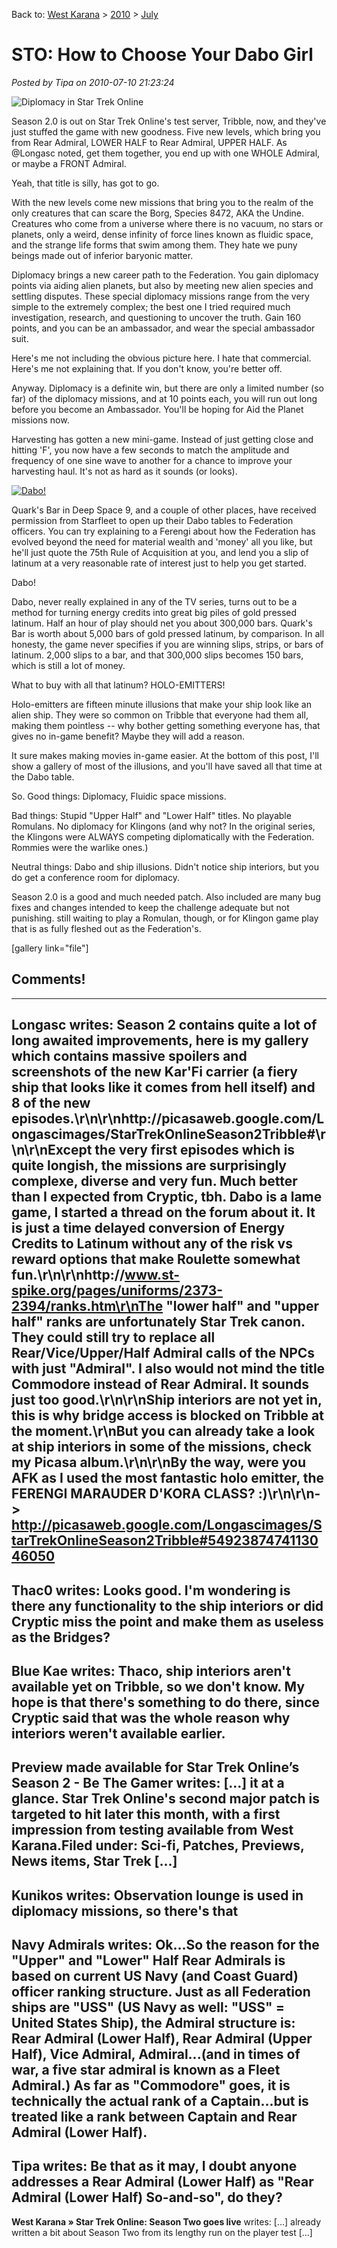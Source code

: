 Back to: [West Karana](/posts/westkarana.md) > [2010](/posts/2010/westkarana.md) > [July](./westkarana.md)
# STO: How to Choose Your Dabo Girl

*Posted by Tipa on 2010-07-10 21:23:24*

![](../../../uploads/2010/07/stomeeting.png "Diplomacy in Star Trek Online")

Season 2.0 is out on Star Trek Online's test server, Tribble, now, and they've just stuffed the game with new goodness. Five new levels, which bring you from Rear Admiral, LOWER HALF to Rear Admiral, UPPER HALF. As @Longasc noted, get them together, you end up with one WHOLE Admiral, or maybe a FRONT Admiral.

Yeah, that title is silly, has got to go.

With the new levels come new missions that bring you to the realm of the only creatures that can scare the Borg, Species 8472, AKA the Undine. Creatures who come from a universe where there is no vacuum, no stars or planets, only a weird, dense infinity of force lines known as fluidic space, and the strange life forms that swim among them. They hate we puny beings made out of inferior baryonic matter.

Diplomacy brings a new career path to the Federation. You gain diplomacy points via aiding alien planets, but also by meeting new alien species and settling disputes. These special diplomacy missions range from the very simple to the extremely complex; the best one I tried required much investigation, research, and questioning to uncover the truth. Gain 160 points, and you can be an ambassador, and wear the special ambassador suit.

Here's me not including the obvious picture here. I hate that commercial. Here's me not explaining that. If you don't know, you're better off.

Anyway. Diplomacy is a definite win, but there are only a limited number (so far) of the diplomacy missions, and at 10 points each, you will run out long before you become an Ambassador. You'll be hoping for Aid the Planet missions now.

Harvesting has gotten a new mini-game. Instead of just getting close and hitting 'F', you now have a few seconds to match the amplitude and frequency of one sine wave to another for a chance to improve your harvesting haul. It's not as hard as it sounds (or looks).

[![](../../../uploads/2010/07/GameClient-2010-07-10-15-53-54-78-480x300.jpg "Dabo!")](../../../uploads/2010/07/GameClient-2010-07-10-15-53-54-78.jpg)

Quark's Bar in Deep Space 9, and a couple of other places, have received permission from Starfleet to open up their Dabo tables to Federation officers. You can try explaining to a Ferengi about how the Federation has evolved beyond the need for material wealth and 'money' all you like, but he'll just quote the 75th Rule of Acquisition at you, and lend you a slip of latinum at a very reasonable rate of interest just to help you get started.

Dabo!

Dabo, never really explained in any of the TV series, turns out to be a method for turning energy credits into great big piles of gold pressed latinum. Half an hour of play should net you about 300,000 bars. Quark's Bar is worth about 5,000 bars of gold pressed latinum, by comparison. In all honesty, the game never specifies if you are winning slips, strips, or bars of latinum. 2,000 slips to a bar, and that 300,000 slips becomes 150 bars, which is still a lot of money.

What to buy with all that latinum? HOLO-EMITTERS!

Holo-emitters are fifteen minute illusions that make your ship look like an alien ship. They were so common on Tribble that everyone had them all, making them pointless -- why bother getting something everyone has, that gives no in-game benefit? Maybe they will add a reason.

It sure makes making movies in-game easier. At the bottom of this post, I'll show a gallery of most of the illusions, and you'll have saved all that time at the Dabo table.

So. Good things: Diplomacy, Fluidic space missions.

Bad things: Stupid "Upper Half" and "Lower Half" titles. No playable Romulans. No diplomacy for Klingons (and why not? In the original series, the Klingons were ALWAYS competing diplomatically with the Federation. Rommies were the warlike ones.)

Neutral things: Dabo and ship illusions. Didn't notice ship interiors, but you do get a conference room for diplomacy.

Season 2.0 is a good and much needed patch. Also included are many bug fixes and changes intended to keep the challenge adequate but not punishing. still waiting to play a Romulan, though, or for Klingon game play that is as fully fleshed out as the Federation's.

[gallery link="file"]

## Comments!
---
**Longasc** writes: Season 2 contains quite a lot of long awaited improvements, here is my gallery which contains massive spoilers and screenshots of the new Kar'Fi carrier (a fiery ship that looks like it comes from hell itself) and 8 of the new episodes.\r\n\r\nhttp://picasaweb.google.com/Longascimages/StarTrekOnlineSeason2Tribble#\r\n\r\nExcept the very first episodes which is quite longish, the missions are surprisingly complexe, diverse and very fun. Much better than I expected from Cryptic, tbh. Dabo is a lame game, I started a thread on the forum about it. It is just a time delayed conversion of Energy Credits to Latinum without any of the risk vs reward options that make Roulette somewhat fun.\r\n\r\nhttp://www.st-spike.org/pages/uniforms/2373-2394/ranks.htm\r\nThe "lower half" and "upper half" ranks are unfortunately Star Trek canon. They could still try to replace all Rear/Vice/Upper/Half Admiral calls of the NPCs with just "Admiral". I also would not mind the title Commodore instead of Rear Admiral. It sounds just too good.\r\n\r\nShip interiors are not yet in, this is why bridge access is blocked on Tribble at the moment.\r\nBut you can already take a look at ship interiors in some of the missions, check my Picasa album.\r\n\r\nBy the way, were you AFK as I used the most fantastic holo emitter, the FERENGI MARAUDER D'KORA CLASS? :)\r\n\r\n-&gt; http://picasaweb.google.com/Longascimages/StarTrekOnlineSeason2Tribble#5492387474113046050
---
**Thac0** writes: Looks good. I'm wondering is there any functionality to the ship interiors or did Cryptic miss the point and make them as useless as the Bridges?
---
**Blue Kae** writes: Thaco, ship interiors aren't available yet on Tribble, so we don't know. My hope is that there's something to do there, since Cryptic said that was the whole reason why interiors weren't available earlier.
---
**Preview made available for Star Trek Online&#8217;s Season 2 - Be The Gamer** writes: [...] it at a glance. Star Trek Online&#039;s second major patch is targeted to hit later this month, with a first impression from testing available from West Karana.Filed under: Sci-fi, Patches, Previews, News items, Star Trek [...]
---
**Kunikos** writes: Observation lounge is used in diplomacy missions, so there's that
---
**Navy Admirals** writes: Ok...So the reason for the "Upper" and "Lower" Half Rear Admirals is based on current US Navy (and Coast Guard) officer ranking structure. Just as all Federation ships are "USS" (US Navy as well: "USS"  = United States Ship), the Admiral structure is: Rear Admiral (Lower Half), Rear Admiral (Upper Half), Vice Admiral, Admiral...(and in times of war, a five star admiral is known as a Fleet Admiral.) As far as "Commodore" goes, it is technically the actual rank of a Captain...but is treated like a rank between Captain and Rear Admiral (Lower Half).
---
**Tipa** writes: Be that as it may, I doubt anyone addresses a Rear Admiral (Lower Half) as "Rear Admiral (Lower Half) So-and-so", do they?
---
**West Karana » Star Trek Online: Season Two goes live** writes: [...] already written a bit about Season Two from its lengthy run on the player test [...]
